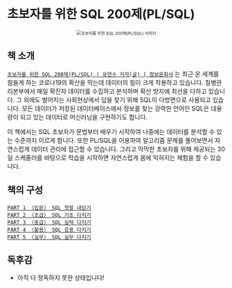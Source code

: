 # 초보자를 위한 SQL 200제(PL/SQL)


<div align="center">

<img src="https://contents.kyobobook.co.kr/sih/fit-in/458x0/pdt/9788956748504.jpg" alt="초보자를 위한 SQL 200제(PL/SQL) 이미지" style="zoom:67%;" />

</div>

## 책 소개

[`초보자를 위한 SQL 200제(PL/SQL) | 유연수 저자(글) | 정보문화사`](https://product.kyobobook.co.kr/detail/S000000833249) 는 최근 온 세계를 힘들게 하는 코로나19의 확산을 막는데 데이터의 힘이 크게 작용하고 있습니다. 질병관리본부에서 매일 확진자 데이터를 수집하고 분석하며 확산 방지에 최선을 다하고 있습니다. 그 외에도 벌어지는 사회현상에서 답을 찾기 위해 SQL이 다방면으로 사용되고 있습니다. 모든 데이터가 저장된 데이터베이스에서 정보를 찾는 강력한 언어인 SQL은 대용량이 되고 있는 데이터로 머신러닝을 구현하기도 합니다.

이 책에서는 SQL 초보자가 문법부터 배우기 시작하여 나중에는 데이터를 분석할 수 있는 수준까지 이르게 합니다. 또한 PL/SQL을 이용하여 알고리즘 문제를 풀어보면서 자연스럽게 데이터 관리에 접근할 수 있습니다. 그리고 막막한 초보자를 위해 제공되는 30일 스케줄러를 바탕으로 학습을 시작하면 자연스럽게 몸에 익혀지는 체험을 할 수 있습니다.



## 책의 구성
[`PART 1 〈입문〉 SQL 첫발 내딛기`](https://github.com/Limdae94/TILarchive/tree/main/books/SQL200ForBeginners/part01) </br>
[`PART 2 〈초급〉 SQL 기초 다지기`](https://github.com/Limdae94/TILarchive/blob/main/books/SQL200ForBeginners/part02) </br>
[`PART 3 〈중급〉 SQL 실력 다지기`](https://github.com/Limdae94/TILarchive/tree/main/books/SQL200ForBeginners/part03) </br>
[`PART 4 〈활용〉 SQL 응용 다지기`]() </br>
[`PART 5 〈실무〉 SQL 실무 다지기`]() </br>


## 독후감

* 아직 다 정독하지 못한 상태입니다!













